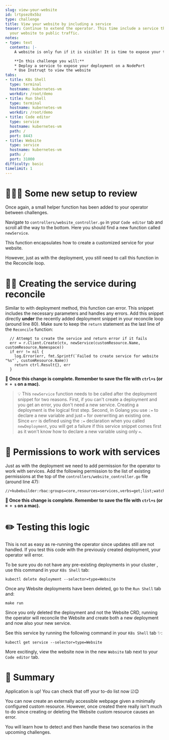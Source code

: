 ```yaml
---
slug: view-your-website
id: lrtpsez0x5bz
type: challenge
title: View your website by including a service
teaser: Continue to extend the operator. This time include a service that exposes
  your website to public traffic.
notes:
- type: text
  contents: |-
    A website is only fun if it is visible! It is time to expose your to-do application outside of Kubernetes.

    **In this challenge you will:**
    * Deploy a service to expose your deployment on a NodePort
    * Use Instruqt to view the website
tabs:
- title: K8s Shell
  type: terminal
  hostname: kubernetes-vm
  workdir: /root/demo
- title: Run Shell
  type: terminal
  hostname: kubernetes-vm
  workdir: /root/demo
- title: Code editor
  type: service
  hostname: kubernetes-vm
  path: /
  port: 8443
- title: Website
  type: service
  hostname: kubernetes-vm
  path: /
  port: 31000
difficulty: basic
timelimit: 1
---
```


🕵🏽‍♂️ Some new setup to review
==============

Once again, a small helper function has been added to your operator between challenges.

Navigate to `controllers/website_controller.go` in your `Code editor` tab and scroll all the way to the bottom. Here you should find a new function called `newService`.

This function encapsulates how to create a customized service for your website.

However, just as with the deployment, you still need to call this function in the Reconcile loop.

✍🏾 Creating the service during reconcile
==============

Similar to with deployment method, this function can error. This snippet includes the necessary parameters and handles any errors. Add this snippet directly **under** the recently added deployment snippet in your reconcile loop (around line 80). Make sure to keep the `return` statement as the last line of the `Reconcile` function:
```
  // Attempt to create the service and return error if it fails
  err = r.Client.Create(ctx, newService(customResource.Name, customResource.Namespace))
  if err != nil {
    log.Error(err, fmt.Sprintf(`Failed to create service for website "%s"`, customResource.Name))
    return ctrl.Result{}, err
  }
```

**💾 Once this change is complete. Remember to save the file with `ctrl+s` (or `⌘ + s` on a mac).**

> 💡 This `newService` function needs to be called after the deployment snippet for two reasons. First, if you can't create a deployment and you get an error, you don't need a new service. Creating a deployment is the logical first step. Second, in Golang you use `:=` to declare a new variable and just `=` for overwriting an existing one. Since `err` is defined using the `:=` declaration when you called `newDeployment`, you will get a failure if this service snippet comes first as it won't know how to declare a new variable using only `=`.

🛂 Permissions to work with services
=============

Just as with the deployment we need to add permission for the operator to work with services. Add the following permission to the list of existing permissions at the top of the `controllers/website_controller.go` file (around line 47):

```
//+kubebuilder:rbac:groups=core,resources=services,verbs=get;list;watch;create;update;patch;delete
```

**💾 Once this change is complete. Remember to save the file with `ctrl+s` (or `⌘ + s` on a mac).**

✏️ Testing this logic
=============

This is not as easy as re-running the operator since updates still are not handled. If you test this code with the previously created deployment, your operator will error.

To be sure you do not have any pre-existing deployments in your cluster , use this command in your `K8s Shell` tab:

```
kubectl delete deployment --selector=type=Website
```

Once any Website deployments have been deleted, go to the `Run Shell` tab and:
```
make run
```
Since you only deleted the deployment and not the Website CRD, running the operator will reconcile the Website and create both a new deployment and now also your new service.

See this service by running the following command in your `K8s Shell` tab ✨:

```
kubectl get service --selector=type=Website
```

More excitingly, view the website now in the new `Website` tab next to your `Code editor` tab.

📕 Summary
==============

Application is up! You can check that off your to-do list now ☑😉

You can now create an externally accessible webpage given a minimally configured custom resource. However, once created there really isn't much to do since creating or deleting the Website custom resource causes an error.

You will learn how to detect and then handle these two scenarios in the upcoming challenges.
